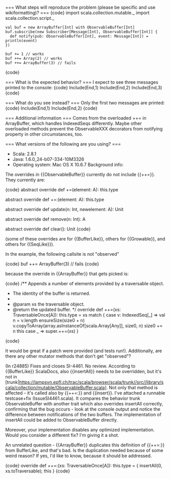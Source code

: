 === What steps will reproduce the problem (please be specific and use wikiformatting)? ===
{code}
    import scala.collection.mutable._
    import scala.collection.script._

    val buf = new ArrayBuffer[Int] with ObservableBuffer[Int]
    buf.subscribe(new Subscriber[Message[Int], ObservableBuffer[Int]] {
      def notify(pub: ObservableBuffer[Int], event: Message[Int]) = println(event)
    })
    
    buf += 1 // works
    buf ++= Array(2) // works
    buf ++= ArrayBuffer(3) // fails
{code} 



=== What is the expected behavior? ===
I expect to see three messages printed to the console:
{code}
Include(End,1)
Include(End,2)
Include(End,3)
{code}


=== What do you see instead? ===
Only the first two messages are printed:
{code}
Include(End,1)
Include(End,2)
{code}


=== Additional information ===
Comes from the overloaded ++= in ArrayBuffer, which handles IndexedSeqs differently. Maybe other overloaded methods prevent the ObservableXXX decorators from notifying property in other circumstances, too.

=== What versions of the following are you using? ===
  - Scala: 2.8.1
  - Java: 1.6.0_24-b07-334-10M3326
  - Operating system: Mac OS X 10.6.7
Background info:


The overrides in {{ObservableBuffer}} currently do not include {{++=}}. They currently are: 

{code}
  abstract override def +=(element: A): this.type

  abstract override def +=:(element: A): this.type

  abstract override def update(n: Int, newelement: A): Unit

  abstract override def remove(n: Int): A

  abstract override def clear(): Unit
{code}

(some of these overrides are for {{BufferLike}}, others for {{Growable}}, and others for {{SeqLike}}). 

In the example, the following callsite is not "observed" 

{code}
 buf ++= ArrayBuffer(3) // fails
{code}

because the override in {{ArrayBuffer}} that gets picked is: 

{code}
  /** Appends a number of elements provided by a traversable object.
   *  The identity of the buffer is returned.
   *
   *  @param xs    the traversable object.
   *  @return      the updated buffer.
   */
  override def ++=(xs: TraversableOnce[A]): this.type = xs match {
    case v: IndexedSeq[_] =>
      val n = v.length
      ensureSize(size0 + n)
      v.copyToArray(array.asInstanceOf[scala.Array[Any]], size0, n)
      size0 += n
      this
    case _ =>
      super.++=(xs)
  }

{code}

It would be great if a patch were provided (and tests run!). Additionally, are there any other mutator methods that don't get "observed"?



(In r24885) Fixes and closes SI-4461. No review.
According to {{BufferLike}} ScalaDocs, also {{insertAll}} needs to be overridden, but it's not in [trunk|https://lampsvn.epfl.ch/trac/scala/browser/scala/trunk//src//library/scala/collection/mutable/ObservableBuffer.scala]. Not only that method is affected - it's called also by {{++=:}} and {{insert}}. I've attached a runnable testcase+fix (IssueSI4461.scala). It compares the behavior trunk ObservableBuffer with another trait which also overrides insertAll correctly, confirming that the bug occurs - look at the console output and notice the difference between notifications of the two buffers. The implementation of insertAll could be added to ObservableBuffer directly.

Moreover, your implementation disables any optimized implementation. Would you consider a different fix? I'm giving it a shot.

An unrelated question - {{ArrayBuffer}} duplicates this definition of {{++=:}} from BufferLike, and that's bad. Is the duplication needed because of some weird reason? If yes, I'd like to know, because it should be addressed.

{code}
override def ++=:(xs: TraversableOnce[A]): this.type = { insertAll(0, xs.toTraversable); this }
{code}
